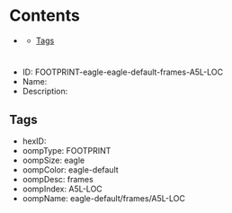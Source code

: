 



Contents
========

* [](#)
	* [Tags](#tags)

# 

- ID: FOOTPRINT-eagle-eagle-default-frames-A5L-LOC
- Name: 
- Description: 

## Tags

- hexID: 
- oompType: FOOTPRINT
- oompSize: eagle
- oompColor: eagle-default
- oompDesc: frames
- oompIndex: A5L-LOC
- oompName: eagle-default/frames/A5L-LOC
